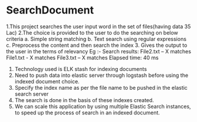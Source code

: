 # SearchDocument

  1.This project searches the user input word in the set of files(having data 35 Lac)
  2.The choice is provided to the user to do the searching on below criteria
    a. Simple string matching 
    b. Text search using regular expressions
    c. Preprocess the content and then search the index
  3. Gives the output to the user in the terms of relevancy
     Eg :- Search results: File2.txt – X matches File1.txt - X matches File3.txt – X matches Elapsed time: 40 ms
   
   1. Technology used is ELK stash for indexing documents
   2. Need to push data into elastic server through logstash before using the indexed document choice.
   3. Specify the index name as per the file name to be pushed in the elastic search server
   4. The search is done in the basis of these indexes created.
   5. We can scale this application by using multiple Elastic Search instances, to speed up the process of search in an indexed document.

